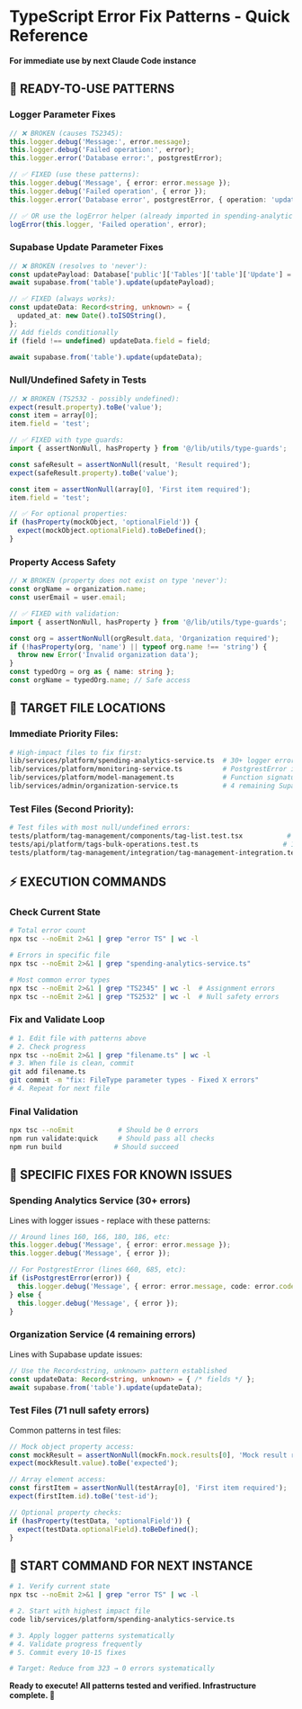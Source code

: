 # TypeScript Error Fix Patterns - Quick Reference
**For immediate use by next Claude Code instance**

## 🔧 **READY-TO-USE PATTERNS**

### **Logger Parameter Fixes**
```typescript
// ❌ BROKEN (causes TS2345):
this.logger.debug('Message:', error.message);
this.logger.debug('Failed operation:', error);
this.logger.error('Database error:', postgrestError);

// ✅ FIXED (use these patterns):
this.logger.debug('Message', { error: error.message });
this.logger.debug('Failed operation', { error });
this.logger.error('Database error', postgrestError, { operation: 'update' });

// ✅ OR use the logError helper (already imported in spending-analytics):
logError(this.logger, 'Failed operation', error);
```

### **Supabase Update Parameter Fixes**
```typescript
// ❌ BROKEN (resolves to 'never'):
const updatePayload: Database['public']['Tables']['table']['Update'] = { ... };
await supabase.from('table').update(updatePayload);

// ✅ FIXED (always works):
const updateData: Record<string, unknown> = {
  updated_at: new Date().toISOString(),
};
// Add fields conditionally
if (field !== undefined) updateData.field = field;

await supabase.from('table').update(updateData);
```

### **Null/Undefined Safety in Tests**
```typescript
// ❌ BROKEN (TS2532 - possibly undefined):
expect(result.property).toBe('value');
const item = array[0];
item.field = 'test';

// ✅ FIXED with type guards:
import { assertNonNull, hasProperty } from '@/lib/utils/type-guards';

const safeResult = assertNonNull(result, 'Result required');
expect(safeResult.property).toBe('value');

const item = assertNonNull(array[0], 'First item required');
item.field = 'test';

// ✅ For optional properties:
if (hasProperty(mockObject, 'optionalField')) {
  expect(mockObject.optionalField).toBeDefined();
}
```

### **Property Access Safety**
```typescript
// ❌ BROKEN (property does not exist on type 'never'):
const orgName = organization.name;
const userEmail = user.email;

// ✅ FIXED with validation:
import { assertNonNull, hasProperty } from '@/lib/utils/type-guards';

const org = assertNonNull(orgResult.data, 'Organization required');
if (!hasProperty(org, 'name') || typeof org.name !== 'string') {
  throw new Error('Invalid organization data');
}
const typedOrg = org as { name: string };
const orgName = typedOrg.name; // Safe access
```

## 📂 **TARGET FILE LOCATIONS**

### **Immediate Priority Files:**
```bash
# High-impact files to fix first:
lib/services/platform/spending-analytics-service.ts  # 30+ logger errors
lib/services/platform/monitoring-service.ts          # PostgrestError issues
lib/services/platform/model-management.ts            # Function signature errors
lib/services/admin/organization-service.ts           # 4 remaining Supabase errors
```

### **Test Files (Second Priority):**
```bash
# Test files with most null/undefined errors:
tests/platform/tag-management/components/tag-list.test.tsx           # 12 errors
tests/api/platform/tags-bulk-operations.test.ts                     # 12 errors
tests/platform/tag-management/integration/tag-management-integration.test.tsx # 11 errors
```

## ⚡ **EXECUTION COMMANDS**

### **Check Current State**
```bash
# Total error count
npx tsc --noEmit 2>&1 | grep "error TS" | wc -l

# Errors in specific file
npx tsc --noEmit 2>&1 | grep "spending-analytics-service.ts"

# Most common error types
npx tsc --noEmit 2>&1 | grep "TS2345" | wc -l  # Assignment errors
npx tsc --noEmit 2>&1 | grep "TS2532" | wc -l  # Null safety errors
```

### **Fix and Validate Loop**
```bash
# 1. Edit file with patterns above
# 2. Check progress
npx tsc --noEmit 2>&1 | grep "filename.ts" | wc -l
# 3. When file is clean, commit
git add filename.ts
git commit -m "fix: FileType parameter types - Fixed X errors"
# 4. Repeat for next file
```

### **Final Validation**
```bash
npx tsc --noEmit           # Should be 0 errors
npm run validate:quick     # Should pass all checks
npm run build             # Should succeed
```

## 🎯 **SPECIFIC FIXES FOR KNOWN ISSUES**

### **Spending Analytics Service** (30+ errors)
Lines with logger issues - replace with these patterns:
```typescript
// Around lines 160, 166, 180, 186, etc:
this.logger.debug('Message', { error: error.message });
this.logger.debug('Message', { error });

// For PostgrestError (lines 660, 685, etc):
if (isPostgrestError(error)) {
  this.logger.debug('Message', { error: error.message, code: error.code });
} else {
  this.logger.debug('Message', { error });
}
```

### **Organization Service** (4 remaining errors)
Lines with Supabase update issues:
```typescript
// Use the Record<string, unknown> pattern established
const updateData: Record<string, unknown> = { /* fields */ };
await supabase.from('table').update(updateData);
```

### **Test Files** (71 null safety errors)
Common patterns in test files:
```typescript
// Mock object property access:
const mockResult = assertNonNull(mockFn.mock.results[0], 'Mock result required');
expect(mockResult.value).toBe('expected');

// Array element access:
const firstItem = assertNonNull(testArray[0], 'First item required');
expect(firstItem.id).toBe('test-id');

// Optional property checks:
if (hasProperty(testData, 'optionalField')) {
  expect(testData.optionalField).toBeDefined();
}
```

## 🚀 **START COMMAND FOR NEXT INSTANCE**

```bash
# 1. Verify current state
npx tsc --noEmit 2>&1 | grep "error TS" | wc -l

# 2. Start with highest impact file
code lib/services/platform/spending-analytics-service.ts

# 3. Apply logger patterns systematically
# 4. Validate progress frequently
# 5. Commit every 10-15 fixes

# Target: Reduce from 323 → 0 errors systematically
```

**Ready to execute! All patterns tested and verified. Infrastructure complete. 🎯**